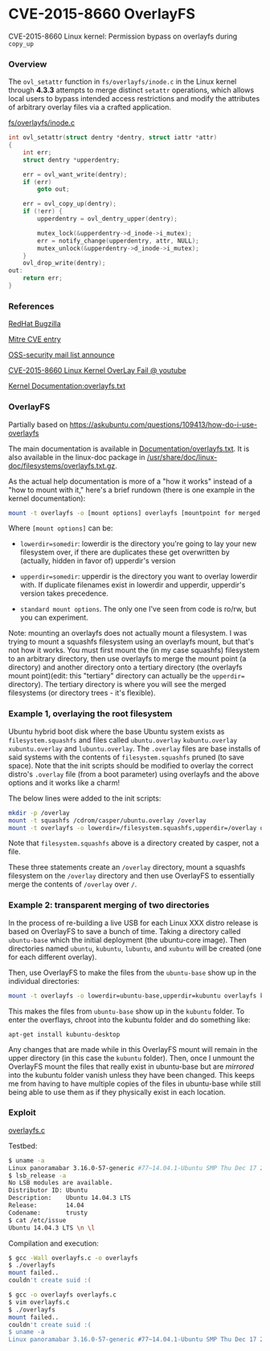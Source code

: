 # CVE-2015-8660 OverlayFS

CVE-2015-8660 Linux kernel: Permission bypass on overlayfs during `copy_up`


### Overview

The `ovl_setattr` function in `fs/overlayfs/inode.c` in the Linux kernel through **4.3.3** attempts to merge distinct `setattr` operations, which allows local users to bypass intended access restrictions and modify the attributes of arbitrary overlay files via a crafted application.

[fs/overlayfs/inode.c](https://github.com/torvalds/linux/blob/master/fs/overlayfs/inode.c)

```cpp
int ovl_setattr(struct dentry *dentry, struct iattr *attr)
{
	int err;
	struct dentry *upperdentry;

	err = ovl_want_write(dentry);
	if (err)
		goto out;

	err = ovl_copy_up(dentry);
	if (!err) {
		upperdentry = ovl_dentry_upper(dentry);

		mutex_lock(&upperdentry->d_inode->i_mutex);
		err = notify_change(upperdentry, attr, NULL);
		mutex_unlock(&upperdentry->d_inode->i_mutex);
	}
	ovl_drop_write(dentry);
out:
	return err;
}
```

### References

[RedHat Bugzilla](https://access.redhat.com/security/cve/cve-2015-8660)

[Mitre CVE entry](https://cve.mitre.org/cgi-bin/cvename.cgi?name=CVE-2015-8660)

[OSS-security mail list announce](http://www.openwall.com/lists/oss-security/2015/12/23/5)

[CVE-2015-8660 Linux Kernel OverLay Fail @ youtube](https://www.youtube.com/watch?v=sfC2hbLlfWI)

[Kernel Documentation:overlayfs.txt](https://www.kernel.org/doc/Documentation/filesystems/overlayfs.txt)


### OverlayFS

Partially based on https://askubuntu.com/questions/109413/how-do-i-use-overlayfs

The main documentation is available in [Documentation/overlayfs.txt](https://www.kernel.org/doc/Documentation/filesystems/overlayfs.txt). It is also available in the linux-doc package in [/usr/share/doc/linux-doc/filesystems/overlayfs.txt.gz](/usr/share/doc/linux-doc/filesystems/overlayfs.txt.gz).

As the actual help documentation is more of a "how it works" instead of a "how to mount with it," here's a brief rundown (there is one example in the kernel documentation):

```bash
mount -t overlayfs -o [mount options] overlayfs [mountpoint for merged system]
```

Where `[mount options]` can be:

* `lowerdir=somedir`: lowerdir is the directory you're going to lay your new filesystem over, if there are duplicates these get overwritten by (actually, hidden in favor of) upperdir's version

* `upperdir=somedir`: upperdir is the directory you want to overlay lowerdir with. If duplicate filenames exist in lowerdir and upperdir, upperdir's version takes precedence.

* `standard mount options`. The only one I've seen from code is ro/rw, but you can experiment.

Note: mounting an overlayfs does not actually mount a filesystem. I was trying to mount a squashfs filesystem using an overlayfs mount, but that's not how it works. You must first mount the (in my case squashfs) filesystem to an arbitrary directory, then use overlayfs to merge the mount point (a directory) and another directory onto a tertiary directory (the overlayfs mount point)(edit: this "tertiary" directory can actually be the `upperdir=` directory). The tertiary directory is where you will see the merged filesystems (or directory trees - it's flexible).


### Example 1, overlaying the root filesystem

Ubuntu hybrid boot disk where the base Ubuntu system exists as `filesystem.squashfs` and files called `ubuntu.overlay` `kubuntu.overlay` `xubuntu.overlay` and `lubuntu.overlay`. The `.overlay` files are base installs of said systems with the contents of `filesystem.squashfs` pruned (to save space). Note that the init scripts should be modified to overlay the correct distro's `.overlay` file (from a boot parameter) using overlayfs and the above options and it works like a charm!

The below lines were added to the init scripts:

```bash
mkdir -p /overlay
mount -t squashfs /cdrom/casper/ubuntu.overlay /overlay
mount -t overlayfs -o lowerdir=/filesystem.squashfs,upperdir=/overlay overlayfs /
```

Note that `filesystem.squashfs` above is a directory created by casper, not a file.

These three statements create an `/overlay` directory, mount a squashfs filesystem on the `/overlay` directory and then use OverlayFS to essentially merge the contents of `/overlay` over `/`.


### Example 2: transparent merging of two directories

In the process of re-building a live USB for each Linux XXX distro release is based on OverlayFS to save a bunch of time. Taking a directory called `ubuntu-base` which the initial deployment (the ubuntu-core image). Then directories named `ubuntu`, `kubuntu`, `lubuntu`, and `xubuntu` will be created (one for each different overlay).

Then, use OverlayFS to make the files from the `ubuntu-base` show up in the individual directories:

```bash
mount -t overlayfs -o lowerdir=ubuntu-base,upperdir=kubuntu overlayfs kubuntu
```

This makes the files from `ubuntu-base` show up in the `kubuntu` folder. To enter the overflays, chroot into the kubuntu folder and do something like:

```
apt-get install kubuntu-desktop
```

Any changes that are made while in this OverlayFS mount will remain in the upper directory (in this case the `kubuntu` folder). Then, once I unmount the OverlayFS mount the files that really exist in ubuntu-base but are *mirrored* into the kubuntu folder vanish unless they have been changed. This keeps me from having to have multiple copies of the files in ubuntu-base while still being able to use them as if they physically exist in each location.


### Exploit

[overlayfs.c](./overlayfs.c)

Testbed:

```bash
$ uname -a
Linux panoramabar 3.16.0-57-generic #77~14.04.1-Ubuntu SMP Thu Dec 17 23:20:00 UTC 2015 x86_64 x86_64 x86_64 GNU/Linux
$ lsb_release -a
No LSB modules are available.
Distributor ID: Ubuntu
Description:    Ubuntu 14.04.3 LTS
Release:        14.04
Codename:       trusty
$ cat /etc/issue
Ubuntu 14.04.3 LTS \n \l
```

Compilation and execution:

```bash
$ gcc -Wall overlayfs.c -o overlayfs
$ ./overlayfs 
mount failed..
couldn't create suid :(
```

```bash
$ gcc -o overlayfs overlayfs.c 
$ vim overlayfs.c 
$ ./overlayfs 
mount failed..
couldn't create suid :(
$ uname -a
Linux panoramabar 3.16.0-57-generic #77~14.04.1-Ubuntu SMP Thu Dec 17 23:20:00 UTC 2015 x86_64 x86_64 x86_64 GNU/Linux
```
